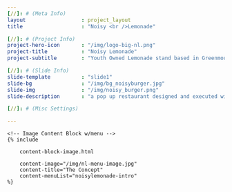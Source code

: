 ```yaml
---
[//]: # (Meta Info)
layout 					: project_layout
title 					: "Noisy <br />Lemonade"

[//]: # (Project Info)
project-hero-icon 		: "/img/logo-big-nl.png"
project-title 			: "Noisy Lemonade"
project-subtitle 		: "Youth Owned Lemonade stand based in Greenmount West"

[//]: # (Slide Info)
slide-template 			: "slide1"
slide-bg				: "/img/bg_noisyburger.jpg"
slide-img 				: "/img/noisy_burger.png"
slide-description 		: "a pop up restaurant designed and executed with students at Mervo High School"

[//]: # (Misc Settings)

---
```

<div class="template_wrapper">

	<!-- Image Content Block w/menu -->
	{% include

		content-block-image.html 
		
		content-image="/img/nl-menu-image.jpg" 
		content-title="The Concept" 
		content-menuList="noisylemonade-intro" 
	%}


</div>